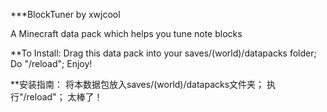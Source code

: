 ***BlockTuner
by xwjcool

A Minecraft data pack which helps you tune note blocks

**To Install:
Drag this data pack into your saves/(world)/datapacks folder;
Do "/reload";
Enjoy!

**安装指南：
将本数据包放入saves/(world)/datapacks文件夹；
执行"/reload"；
太棒了！